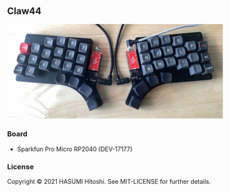 ## Claw44

![](claw44.jpg)

### Board

- Sparkfun Pro Micro RP2040 (DEV-17177)

### License

Copyright © 2021 HASUMI Hitoshi. See MIT-LICENSE for further details.
